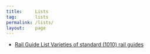 ```yaml
---
title:     Lists
tag:       lists
permalink: /lists/
layout:    page
---
```


<ul class="post-listing">
  <li class="post-summary">
    <a href="{{ "lists/rail-guides" | absolute_url }}" class="post-link">
      <span class="post-title">Rail Guide List</span>
      Varieties of standard (1010) rail guides
    </a>
  </li>
</ul>
